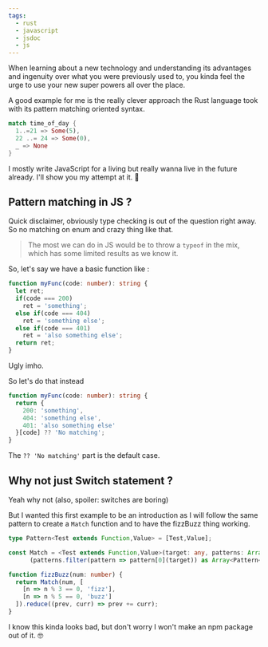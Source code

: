 ```yaml
---
tags: 
  - rust
  - javascript
  - jsdoc
  - js
---
```

When learning about a new technology and understanding its advantages and ingenuity over what you were previously used to, you kinda feel the urge to use your new super powers all over the place.

A good example for me is the really clever approach the Rust language took with its pattern matching oriented syntax. 
```rust
match time_of_day {
  1..=21 => Some(5),
  22 ..= 24 => Some(0),
  _ => None
}
```

I mostly write JavaScript for a living but really wanna live in the future already. I'll show you my attempt at it. 🦀

## Pattern matching in JS ?
Quick disclaimer, obviously type checking is out of the question right away. So no matching on enum and crazy thing like that.

> The most we can do in JS would be to throw a `typeof` in the mix, which has some limited results as we know it.

So, let's say we have a basic function like : 

```typescript
function myFunc(code: number): string {
  let ret;
  if(code === 200) 
    ret = 'something';
  else if(code === 404)
    ret = 'something else';
  else if(code === 401)
    ret = 'also something else';
  return ret; 
}
```
Ugly imho.

So let's do that instead
```typescript
function myFunc(code: number): string {
  return {
    200: 'something',
    404: 'something else',
    401: 'also something else'
  }[code] ?? 'No matching';
}
```
The `?? 'No matching'` part is the default case.

## Why not just Switch statement ?
Yeah why not (also, spoiler: switches are boring) 

But I wanted this first example to be an introduction as I will follow the same pattern to create a `Match` function and to have the fizzBuzz thing working.

```typescript
type Pattern<Test extends Function,Value> = [Test,Value];

const Match = <Test extends Function,Value>(target: any, patterns: Array<Pattern<Test,Value>>): Value =>
      (patterns.filter(pattern => pattern[0](target)) as Array<Pattern<Test,Value>>).map(pattern => pattern[1])

function fizzBuzz(num: number) {
  return Match(num, [
    [n => n % 3 == 0, 'fizz'],
    [n => n % 5 == 0, 'buzz']
  ]).reduce((prev, curr) => prev += curr);
} 
```
I know this kinda looks bad, but don't worry I won't make an npm package out of it. 🤓